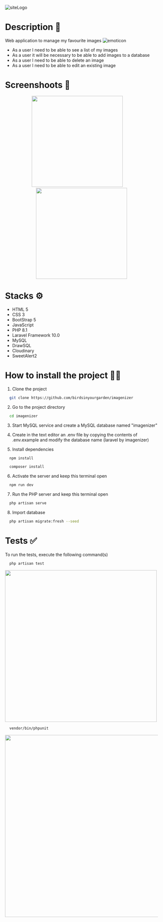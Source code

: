 ![siteLogo](https://user-images.githubusercontent.com/108950985/233356844-d34654a8-50bf-40b4-97f3-13ee30c0cf98.png)

# Description 📝

Web application to manage my favourite images ![emoticon](https://user-images.githubusercontent.com/108950985/233363344-3ef6cc6e-22ab-4b11-9732-e44cf3e91d19.png)

<ul>
<li>As a user I need to be able to see a list of my images</li>
<li>As a user it will be necessary to be able to add images to a database</li>
<li>As a user I need to be able to delete an image</li>
<li>As a user I need to be able to edit an existing image</li>
</ul>

# Screenshoots 📸

<p align="center">
<img src="https://user-images.githubusercontent.com/108950985/233600991-c28098fd-c8ff-44a0-b8b5-5eea4a80d285.png" width="300px">
&nbsp;&nbsp;&nbsp;&nbsp;&nbsp;&nbsp;
<img src="https://user-images.githubusercontent.com/108950985/233591780-3a87685b-af2f-47dc-9f4e-ca36d3377ed8.png" width="300px">
</p>

# Stacks ⚙️

- HTML 5
- CSS 3
- BootStrap 5
- JavaScript
- PHP 8.1
- Laravel Framework 10.0
- MySQL
- DrawSQL
- Cloudinary
- SweetAlert2

# How to install the project 👩‍💻

1. Clone the project
```bash
  git clone https://github.com/birdsinyourgarden/imagenizer
```

2. Go to the project directory
```bash
  cd imagenizer
```

3. Start MySQL service and create a MySQL database named "imagenizer"

4. Create in the text editor an .env file by copying the contents of .env.example and modify the database name (laravel by imagenizer)

5. Install dependencies
```bash
  npm install
```
```bash
  composer install
```

6. Activate the server and keep this terminal open
```bash
  npm run dev
```

7. Run the PHP server and keep this terminal open
```bash
  php artisan serve
```

8. Import database
```bash
  php artisan migrate:fresh --seed
```

# Tests ✅
  
To run the tests, execute the following command(s)

```bash
  php artisan test
```
<img src="https://user-images.githubusercontent.com/108950985/233361004-c94d8b9b-53a9-492c-ae84-0fed404486cd.png" width="500">

```bash
  vendor/bin/phpunit
```
<img src="https://user-images.githubusercontent.com/108950985/233362369-eb462076-5943-4a46-b0c5-420a452863d5.png" width="600">
